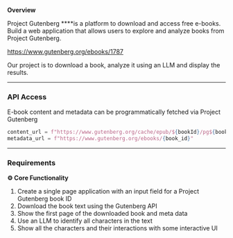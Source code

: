 **Overview**

Project Gutenberg ****is a platform to download and access free e-books. Build a web application that allows users to explore and analyze books from Project Gutenberg. 

https://www.gutenberg.org/ebooks/1787

Our project is to download a book, analyze it using an LLM and display the results.

---

### API Access

E-book content and metadata can be programmatically fetched via Project Gutenberg

```python
content_url = f"https://www.gutenberg.org/cache/epub/${bookId}/pg${bookId}.txt"
metadata_url = f"https://www.gutenberg.org/ebooks/{book_id}"
```

---

### **Requirements**

**⚙️ Core Functionality** 

1. Create a single page application with an input field for a Project Gutenberg book ID
2. Download the book text using the Gutenberg API
3. Show the first page of the downloaded book and meta data
4. Use an LLM to identify all characters in the text
5. Show all the characters and their interactions with some interactive UI


